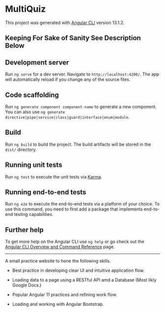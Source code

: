 # MultiQuiz

This project was generated with [Angular CLI](https://github.com/angular/angular-cli) version 13.1.2.

## Keeping For Sake of Sanity See Description Below
## Development server

Run `ng serve` for a dev server. Navigate to `http://localhost:4200/`. The app will automatically reload if you change any of the source files.

## Code scaffolding

Run `ng generate component component-name` to generate a new component. You can also use `ng generate directive|pipe|service|class|guard|interface|enum|module`.

## Build

Run `ng build` to build the project. The build artifacts will be stored in the `dist/` directory.

## Running unit tests

Run `ng test` to execute the unit tests via [Karma](https://karma-runner.github.io).

## Running end-to-end tests

Run `ng e2e` to execute the end-to-end tests via a platform of your choice. To use this command, you need to first add a package that implements end-to-end testing capabilities.

## Further help

To get more help on the Angular CLI use `ng help` or go check out the [Angular CLI Overview and Command Reference](https://angular.io/cli) page.

___________________________

A small practice website to hone the following skills.

- Best practice in developing clear UI and intuitive application flow.

- Loading data to a page using a RESTful API amd a Database (Most likly Google Docs.)

- Popular Angular 11 practices and refining work flow.

- Loading and working with Angular Bootstrap.
